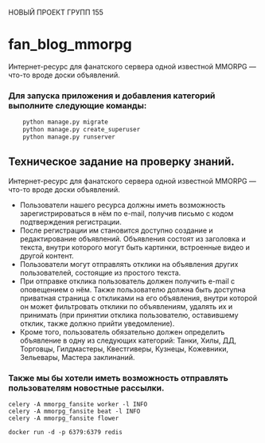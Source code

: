 НОВЫЙ ПРОЕКТ ГРУПП 155

# fan_blog_mmorpg
Интернет-ресурс для фанатского сервера одной известной MMORPG — что-то вроде доски объявлений.

### Для запуска приложения и добавления категорий выполните следующие команды:

```python
    python manage.py migrate
    python manage.py create_superuser
    python manage.py runserver
```
## Техническое задание на проверку знаний.
Интернет-ресурс для фанатского сервера одной известной MMORPG — что-то вроде доски объявлений.

- Пользователи нашего ресурса должны иметь возможность зарегистрироваться в нём по e-mail, 
  получив письмо с кодом подтверждения регистрации.
- После регистрации им становится доступно создание и редактирование объявлений. Объявления состоят из заголовка и 
  текста, внутри которого могут быть картинки, встроенные видео и другой контент. 
- Пользователи могут отправлять отклики на объявления других пользователей, состоящие из простого текста. 
- При отправке отклика пользователь должен получить e-mail с оповещением о нём. Также пользователю должна быть 
  доступна приватная страница с откликами на его объявления, внутри которой он может фильтровать отклики по 
  объявлениям, удалять их и принимать (при принятии отклика пользователю, оставившему отклик, 
  также должно прийти уведомление). 
- Кроме того, пользователь обязательно должен определить объявление в одну из следующих категорий: 
  Танки, Хилы, ДД, Торговцы, Гилдмастеры, Квестгиверы, Кузнецы, Кожевники, Зельевары, Мастера заклинаний.

### Также мы бы хотели иметь возможность отправлять пользователям новостные рассылки.

```redis
celery -A mmorpg_fansite worker -l INFO
celery -A mmorpg_fansite beat -l INFO
celery -A mmorpg_fansite flower

docker run -d -p 6379:6379 redis
```
